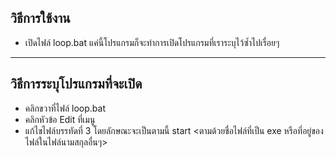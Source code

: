 ## วิธีการใช้งาน
- เปิดไฟล์ loop.bat แค่นี้โปรแกรมก็จะทำการเปิดโปรแกรมที่เราระบุไว้ซ้ำไปเรื่อยๆ
------------------------------------------
## วิธีการระบุโปรแกรมที่จะเปิด
- คลิกขวาที่ไฟล์ loop.bat
- คลิกหัวข้อ Edit ที่เมนู
- แก้ไขไฟล์บรรทัดที่ 3 โดยลักษณะจะเป็นตามนี้ start <ตามด้วยชื่อไฟล์ที่เป็น exe หรือที่อยู่ของไฟล์ในไฟล์นามสกุลอื่นๆ>
